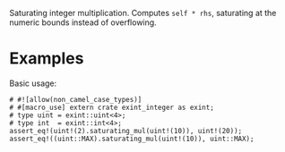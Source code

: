 Saturating integer multiplication. Computes `self * rhs`,
saturating at the numeric bounds instead of overflowing.

# Examples

Basic usage:

```
# #![allow(non_camel_case_types)]
# #[macro_use] extern crate exint_integer as exint;
# type uint = exint::uint<4>;
# type int  = exint::int<4>;
assert_eq!(uint!(2).saturating_mul(uint!(10)), uint!(20));
assert_eq!((uint::MAX).saturating_mul(uint!(10)), uint::MAX);
```
